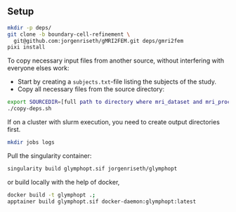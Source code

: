 
## Setup
```bash
mkdir -p deps/
git clone -b boundary-cell-refinement \
  git@github.com:jorgenriseth/gMRI2FEM.git deps/gmri2fem
pixi install
```

To copy necessary input files from another source, without interfering with everyone elses work:
- Start by creating a `subjects.txt`-file listing the subjects of the study.
- Copy all necessary files from the source directory:
```bash
export SOURCEDIR=[full path to directory where mri_dataset and mri_processed_data is located]
./copy-deps.sh
```

If on a cluster with slurm execution, you need to create output directories first.
```bash
mkdir jobs logs
```
Pull the singularity container:
```bash
singularity build glymphopt.sif jorgenriseth/glymphopt
```
or build locally with the help of docker,
```bash
docker build -t glymphopt .; 
apptainer build glymphopt.sif docker-daemon:glymphopt:latest
```

